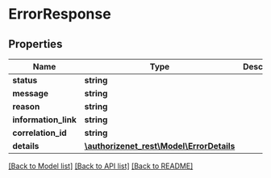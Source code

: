 # ErrorResponse

## Properties
Name | Type | Description | Notes
------------ | ------------- | ------------- | -------------
**status** | **string** |  | 
**message** | **string** |  | 
**reason** | **string** |  | 
**information_link** | **string** |  | [optional] 
**correlation_id** | **string** |  | [optional] 
**details** | [**\authorizenet_rest\Model\ErrorDetails**](ErrorDetails.md) |  | [optional] 

[[Back to Model list]](../README.md#documentation-for-models) [[Back to API list]](../README.md#documentation-for-api-endpoints) [[Back to README]](../README.md)



